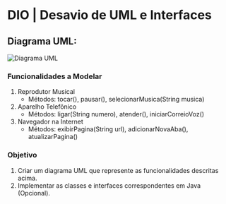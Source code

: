 # DIO | Desavio de UML e Interfaces



## Diagrama UML:

![Diagrama UML](/src/diagrama.drawio.png)

### Funcionalidades a Modelar
1. Reprodutor Musical
   - Métodos: tocar(), pausar(), selecionarMusica(String musica)
2. Aparelho Telefônico
   - Métodos: ligar(String numero), atender(), iniciarCorreioVoz()
3. Navegador na Internet
   - Métodos: exibirPagina(String url), adicionarNovaAba(), atualizarPagina()

### Objetivo
1. Criar um diagrama UML que represente as funcionalidades descritas acima.
2. Implementar as classes e interfaces correspondentes em Java (Opcional).